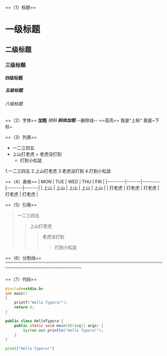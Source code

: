 ==（1）标题==
# 一级标题
## 二级标题
### 三级标题
#### 四级标题
##### 五级标题
###### 六级标题

==（2）字体==
**加粗**
*倾斜*
***斜体加粗***
--删除线--
==高亮==
我是^上标^
我是~下标~

==（3）列表==
+  一二三四五
  +  上山打老虎
    + 老虎没打到
      + 打到小松鼠

1.一二三四五
2.上山打老虎
3.老虎没打到
4.打到小松鼠

==（4）表格==
| MON | TUE | WED | THU | FRI |
|---------|-------|---------|--------|-------|
| 上山 | 上山 | 上山 | 上山 | 上山 |
| 打老虎 | 打老虎 | 打老虎 | 打老虎 | 打老虎 |

==（5）引用==
> 一二三四五
> > 上山打老虎
> > > 老虎没打到
> > >
> > > > 打到小松鼠

==（6）分割线==
''''''''''''''''''''''''''''''''''''''''''''''''''''''''''''''''''''''''''''''''''''''''''''''''''''''''''''''''''''''''''''''''''''''''''''''''''''''''''''''''''''''''''''''''''

==（7）代码==


```c
#include<stdio.h>
int main()
{
	printf("Hello Typora!");
	return 0;
}
```
```java
public class HelloTypora {
	public static void main(String[] args) {
		System.out.println("Hello Typora!");
	}
}
```
```python
print("Hello Typora!")
```